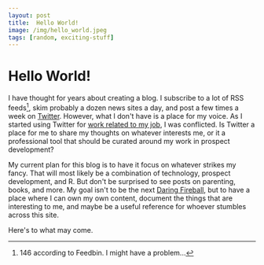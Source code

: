 ```yaml
---
layout: post
title:  Hello World!
image: /img/hello_world.jpeg
tags: [random, exciting-stuff]
---
```

# Hello World!

I have thought for years about creating a blog. I subscribe to a lot of RSS feeds[^1], skim probably a dozen news sites a day, and post a few times a week on [Twitter](https://twitter.com/_MattFarrow). However, what I don't have is a place for my voice. As I started using Twitter for [work related to my job](https://twitter.com/APRA_NT), I was conflicted. Is Twitter a place for me to share my thoughts on whatever interests me, or it a professional tool that should be curated around my work in prospect development?

My current plan for this blog is to have it focus on whatever strikes my fancy. That will most likely be a combination of technology, prospect development, and R. But don't be surprised to see posts on parenting, books, and more. My goal isn't to be the next [Daring Fireball](http://daringfireball.net/), but to have a place where I can own my own content, document the things that are interesting to me, and maybe be a useful reference for whoever stumbles across this site.

Here's to what may come. 

[^1]: 146 according to Feedbin. I might have a problem...